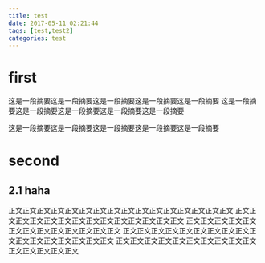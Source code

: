 ```yaml
---
title: test
date: 2017-05-11 02:21:44
tags: [test,test2]
categories: test
---
```

# first
这是一段摘要这是一段摘要这是一段摘要这是一段摘要这是一段摘要
这是一段摘要这是一段摘要这是一段摘要这是一段摘要这是一段摘要

这是一段摘要这是一段摘要这是一段摘要这是一段摘要这是一段摘要

<!-- more -->
# second
## 2.1 haha
正文正文正文正文正文正文正文正文正文正文正文正文正文正文正文正文
正文正文正文正文正文正文正文正文正文正文正文正文正文正文
正文正文正文正文正文正文正文正文正文正文正文正文正文
正文正文正文正文正文正文正文正文正文正文正文正文正文正文正文正文正文
正文正文正文正文正文正文正文正文正文正文正文正文正文正文正文


